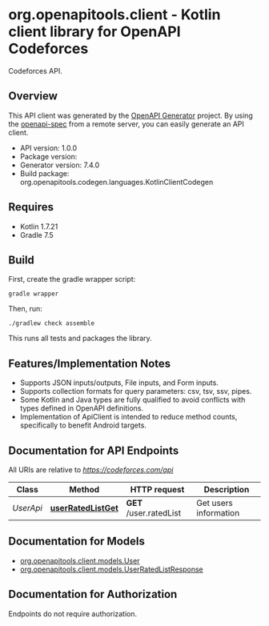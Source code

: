 # org.openapitools.client - Kotlin client library for OpenAPI Codeforces

Codeforces API.

## Overview
This API client was generated by the [OpenAPI Generator](https://openapi-generator.tech) project.  By using the [openapi-spec](https://github.com/OAI/OpenAPI-Specification) from a remote server, you can easily generate an API client.

- API version: 1.0.0
- Package version: 
- Generator version: 7.4.0
- Build package: org.openapitools.codegen.languages.KotlinClientCodegen

## Requires

* Kotlin 1.7.21
* Gradle 7.5

## Build

First, create the gradle wrapper script:

```
gradle wrapper
```

Then, run:

```
./gradlew check assemble
```

This runs all tests and packages the library.

## Features/Implementation Notes

* Supports JSON inputs/outputs, File inputs, and Form inputs.
* Supports collection formats for query parameters: csv, tsv, ssv, pipes.
* Some Kotlin and Java types are fully qualified to avoid conflicts with types defined in OpenAPI definitions.
* Implementation of ApiClient is intended to reduce method counts, specifically to benefit Android targets.

<a id="documentation-for-api-endpoints"></a>
## Documentation for API Endpoints

All URIs are relative to *https://codeforces.com/api*

Class | Method | HTTP request | Description
------------ | ------------- | ------------- | -------------
*UserApi* | [**userRatedListGet**](docs/UserApi.md#userratedlistget) | **GET** /user.ratedList | Get users information


<a id="documentation-for-models"></a>
## Documentation for Models

 - [org.openapitools.client.models.User](docs/User.md)
 - [org.openapitools.client.models.UserRatedListResponse](docs/UserRatedListResponse.md)


<a id="documentation-for-authorization"></a>
## Documentation for Authorization

Endpoints do not require authorization.

